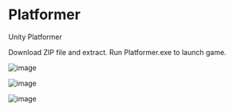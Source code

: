 # Platformer
Unity Platformer

Download ZIP file and extract. Run Platformer.exe to launch game. 

![image](https://github.com/user-attachments/assets/c0a8c506-23cc-4c10-aff9-2d38613ca136)

![image](https://github.com/user-attachments/assets/cad1d47c-4843-40c4-8e47-cc807c9ff29d)

![image](https://github.com/user-attachments/assets/ddad5007-fb30-441f-995d-5c58abb416de)
